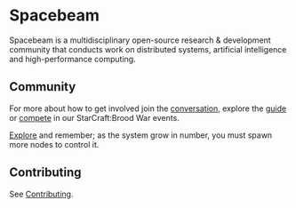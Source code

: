 # Spacebeam

Spacebeam is a multidisciplinary open-source research & development community that conducts work on distributed systems, artificial intelligence and high-performance computing.

## Community
For more about how to get involved join the [conversation](https://discord.com/invite/SFpVE5Z), explore the [guide](https://github.com/spacebeam/guide/wiki) or [compete](https://torchup.org) in our StarCraft:Brood War events.

[Explore](https://spacebeam.org) and remember; as the system grow in number, you must spawn more nodes to control it.

## Contributing

See [Contributing](CONTRIBUTING.md).
